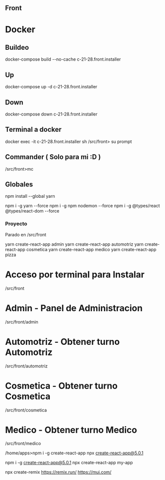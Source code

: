 ## Front

# Docker

## Buildeo
docker-compose build --no-cache c-21-28.front.installer 

## Up
docker-compose up -d c-21-28.front.installer 

## Down
docker-compose down c-21-28.front.installer 

## Terminal a docker
docker exec -it c-21-28.front.installer sh
/src/front> su prompt

## Commander ( Solo para mi :D )

/src/front>mc

## Globales

npm install --global yarn

npm i -g yarn --force
npm i -g npm nodemon --force
npm i -g @types/react @types/react-dom  --force

### Proyecto

Parado en /src/front

yarn create-react-app admin
yarn create-react-app automotriz
yarn create-react-app cosmetica
yarn create-react-app medico 
yarn create-react-app pizza

# Acceso por terminal para Instalar 

/src/front

# Admin - Panel de Administracion

/src/front/admin

# Automotriz - Obtener turno Automotriz

/src/front/automotriz

# Cosmetica  - Obtener turno Cosmetica

/src/front/cosmetica

# Medico  - Obtener turno Medico

/src/front/medico




/home/apps>npm i -g create-react-app 
npx create-react-app@5.0.1

npm i -g create-react-app@5.0.1
npx create-react-app my-app

npx create-remix
https://remix.run/
https://mui.com/
